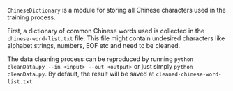 `ChineseDictionary` is a module for storing all Chinese characters used in the training process.

First, a dictionary of common Chinese words used is collected in the `chinese-word-list.txt` file. This file might contain undesired characters like alphabet strings, numbers, EOF etc and need to be cleaned. 

The data cleaning process can be reproduced by running `python cleanData.py --in <input> --out <output>` or just simply `python cleanData.py`. By default, the result will be saved at `cleaned-chinese-word-list.txt`.
